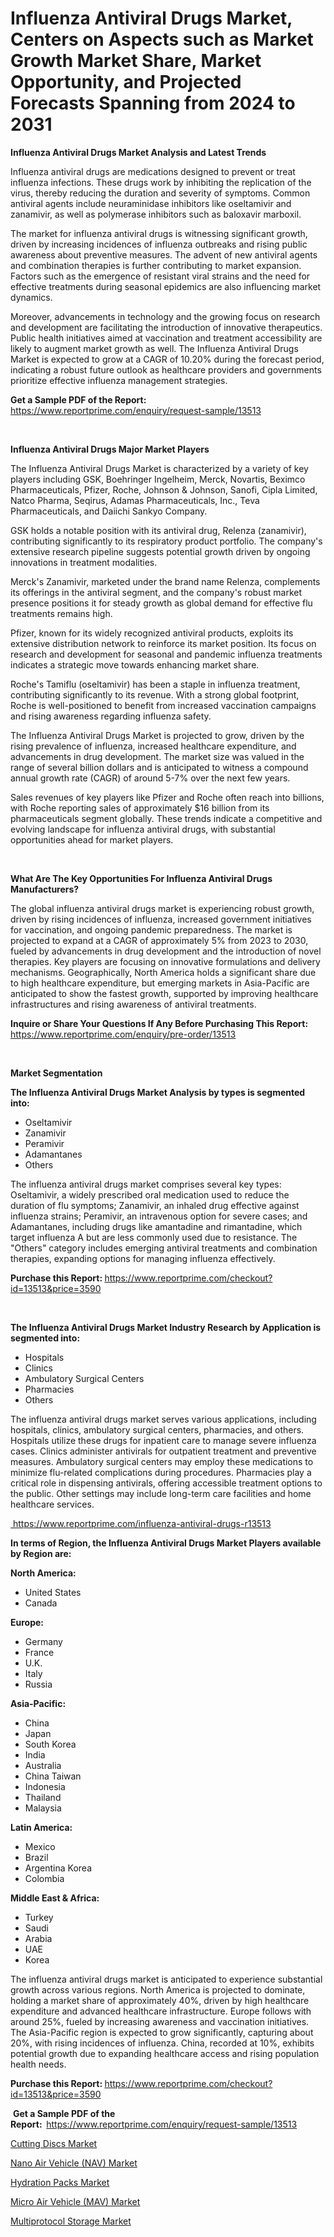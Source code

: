 <p><h1>Influenza Antiviral Drugs Market, Centers on Aspects such as Market Growth Market Share, Market Opportunity, and Projected Forecasts Spanning from 2024 to 2031</h1></p><p><strong>Influenza Antiviral Drugs Market Analysis and Latest Trends</strong></p>
<p><p>Influenza antiviral drugs are medications designed to prevent or treat influenza infections. These drugs work by inhibiting the replication of the virus, thereby reducing the duration and severity of symptoms. Common antiviral agents include neuraminidase inhibitors like oseltamivir and zanamivir, as well as polymerase inhibitors such as baloxavir marboxil.</p><p>The market for influenza antiviral drugs is witnessing significant growth, driven by increasing incidences of influenza outbreaks and rising public awareness about preventive measures. The advent of new antiviral agents and combination therapies is further contributing to market expansion. Factors such as the emergence of resistant viral strains and the need for effective treatments during seasonal epidemics are also influencing market dynamics.</p><p>Moreover, advancements in technology and the growing focus on research and development are facilitating the introduction of innovative therapeutics. Public health initiatives aimed at vaccination and treatment accessibility are likely to augment market growth as well. The Influenza Antiviral Drugs Market is expected to grow at a CAGR of 10.20% during the forecast period, indicating a robust future outlook as healthcare providers and governments prioritize effective influenza management strategies.</p></p>
<p><strong>Get a Sample PDF of the Report:&nbsp;</strong> <a href="https://www.reportprime.com/enquiry/request-sample/13513">https://www.reportprime.com/enquiry/request-sample/13513</a></p>
<p>&nbsp;</p>
<p><strong>Influenza Antiviral Drugs Major Market Players</strong></p>
<p><p>The Influenza Antiviral Drugs Market is characterized by a variety of key players including GSK, Boehringer Ingelheim, Merck, Novartis, Beximco Pharmaceuticals, Pfizer, Roche, Johnson & Johnson, Sanofi, Cipla Limited, Natco Pharma, Seqirus, Adamas Pharmaceuticals, Inc., Teva Pharmaceuticals, and Daiichi Sankyo Company. </p><p>GSK holds a notable position with its antiviral drug, Relenza (zanamivir), contributing significantly to its respiratory product portfolio. The company's extensive research pipeline suggests potential growth driven by ongoing innovations in treatment modalities.</p><p>Merck's Zanamivir, marketed under the brand name Relenza, complements its offerings in the antiviral segment, and the company's robust market presence positions it for steady growth as global demand for effective flu treatments remains high.</p><p>Pfizer, known for its widely recognized antiviral products, exploits its extensive distribution network to reinforce its market position. Its focus on research and development for seasonal and pandemic influenza treatments indicates a strategic move towards enhancing market share.</p><p>Roche's Tamiflu (oseltamivir) has been a staple in influenza treatment, contributing significantly to its revenue. With a strong global footprint, Roche is well-positioned to benefit from increased vaccination campaigns and rising awareness regarding influenza safety.</p><p>The Influenza Antiviral Drugs Market is projected to grow, driven by the rising prevalence of influenza, increased healthcare expenditure, and advancements in drug development. The market size was valued in the range of several billion dollars and is anticipated to witness a compound annual growth rate (CAGR) of around 5-7% over the next few years.</p><p>Sales revenues of key players like Pfizer and Roche often reach into billions, with Roche reporting sales of approximately $16 billion from its pharmaceuticals segment globally. These trends indicate a competitive and evolving landscape for influenza antiviral drugs, with substantial opportunities ahead for market players.</p></p>
<p>&nbsp;</p>
<p><strong>What Are The Key Opportunities For Influenza Antiviral Drugs Manufacturers?</strong></p>
<p><p>The global influenza antiviral drugs market is experiencing robust growth, driven by rising incidences of influenza, increased government initiatives for vaccination, and ongoing pandemic preparedness. The market is projected to expand at a CAGR of approximately 5% from 2023 to 2030, fueled by advancements in drug development and the introduction of novel therapies. Key players are focusing on innovative formulations and delivery mechanisms. Geographically, North America holds a significant share due to high healthcare expenditure, but emerging markets in Asia-Pacific are anticipated to show the fastest growth, supported by improving healthcare infrastructures and rising awareness of antiviral treatments.</p></p>
<p><strong>Inquire or Share Your Questions If Any Before Purchasing This Report:</strong> <a href="https://www.reportprime.com/enquiry/pre-order/13513">https://www.reportprime.com/enquiry/pre-order/13513</a></p>
<p>&nbsp;</p>
<p><strong>Market Segmentation</strong></p>
<p><strong>The Influenza Antiviral Drugs Market Analysis by types is segmented into:</strong></p>
<p><ul><li>Oseltamivir</li><li>Zanamivir</li><li>Peramivir</li><li>Adamantanes</li><li>Others</li></ul></p>
<p><p>The influenza antiviral drugs market comprises several key types: Oseltamivir, a widely prescribed oral medication used to reduce the duration of flu symptoms; Zanamivir, an inhaled drug effective against influenza strains; Peramivir, an intravenous option for severe cases; and Adamantanes, including drugs like amantadine and rimantadine, which target influenza A but are less commonly used due to resistance. The "Others" category includes emerging antiviral treatments and combination therapies, expanding options for managing influenza effectively.</p></p>
<p><strong>Purchase this Report:&nbsp;</strong><a href="https://www.reportprime.com/checkout?id=13513&price=3590">https://www.reportprime.com/checkout?id=13513&price=3590</a></p>
<p>&nbsp;</p>
<p><strong>The Influenza Antiviral Drugs Market Industry Research by Application is segmented into:</strong></p>
<p><ul><li>Hospitals</li><li>Clinics</li><li>Ambulatory Surgical Centers</li><li>Pharmacies</li><li>Others</li></ul></p>
<p><p>The influenza antiviral drugs market serves various applications, including hospitals, clinics, ambulatory surgical centers, pharmacies, and others. Hospitals utilize these drugs for inpatient care to manage severe influenza cases. Clinics administer antivirals for outpatient treatment and preventive measures. Ambulatory surgical centers may employ these medications to minimize flu-related complications during procedures. Pharmacies play a critical role in dispensing antivirals, offering accessible treatment options to the public. Other settings may include long-term care facilities and home healthcare services.</p></p>
<p><a href="https://www.reportprime.com/influenza-antiviral-drugs-r13513">&nbsp;https://www.reportprime.com/influenza-antiviral-drugs-r13513</a></p>
<p><strong>In terms of Region, the Influenza Antiviral Drugs Market Players available by Region are:</strong></p>
<p>
    <p> <strong> North America: </strong>
        <ul>
            <li>United States</li>
            <li>Canada</li>
        </ul>
        </p> 
    <p> <strong> Europe: </strong>
        <ul>
            <li>Germany</li>
            <li>France</li>
            <li>U.K.</li>
            <li>Italy</li>
            <li>Russia</li>
        </ul>
        </p> 
    <p> <strong> Asia-Pacific: </strong>
        <ul>
            <li>China</li>
            <li>Japan</li>
            <li>South Korea</li>
            <li>India</li>
            <li>Australia</li>
            <li>China Taiwan</li>
            <li>Indonesia</li>
            <li>Thailand</li>
            <li>Malaysia</li>
        </ul>
        </p> 
    <p> <strong> Latin America: </strong>
        <ul>
            <li>Mexico</li>
            <li>Brazil</li>
            <li>Argentina Korea</li>
            <li>Colombia</li>
        </ul>
        </p> 
    <p> <strong> Middle East & Africa: </strong>
        <ul>
            <li>Turkey</li>
            <li>Saudi</li>
            <li>Arabia</li>
            <li>UAE</li>
            <li>Korea</li>
        </ul>
    </p>
    </p>
<p><p>The influenza antiviral drugs market is anticipated to experience substantial growth across various regions. North America is projected to dominate, holding a market share of approximately 40%, driven by high healthcare expenditure and advanced healthcare infrastructure. Europe follows with around 25%, fueled by increasing awareness and vaccination initiatives. The Asia-Pacific region is expected to grow significantly, capturing about 20%, with rising incidences of influenza. China, recorded at 10%, exhibits potential growth due to expanding healthcare access and rising population health needs.</p></p>
<p><strong>Purchase this Report: </strong><a href="https://www.reportprime.com/checkout?id=13513&price=3590">https://www.reportprime.com/checkout?id=13513&price=3590</a></p>
<p>&nbsp;<strong>Get a Sample PDF of the Report:&nbsp;&nbsp;</strong><a href="https://www.reportprime.com/enquiry/request-sample/13513">https://www.reportprime.com/enquiry/request-sample/13513</a></p>
<p><strong></strong></p>
<p><p><a href="https://issuu.com/reportprime-2/docs/cutting-discs-market-size-2030.pptx_1bf368ac03133f">Cutting Discs Market</a></p><p><a href="https://medium.com/@henrykihn1922/the-global-nano-air-vehicle-nav-market-is-a-dynamic-and-growing-industry-ae99e62fa17c">Nano Air Vehicle (NAV) Market</a></p><p><a href="https://issuu.com/reportprime-2/docs/hydration-packs-market-size-2030.pp_c8b291e46de0df">Hydration Packs Market</a></p><p><a href="https://medium.com/@henrykihn1922/the-market-for-micro-air-vehicle-mav-market-is-examined-in-this-report-along-with-the-factors-7b6f78082d93">Micro Air Vehicle (MAV) Market</a></p><p><a href="https://github.com/marloy8/Market-Research-Report-List-6/blob/main/multiprotocol-storage-market.md">Multiprotocol Storage Market</a></p></p>